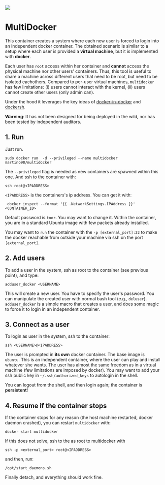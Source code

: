 [![](https://dockerbuildbadges.quelltext.eu/status.svg?organization=martino90&repository=multidocker
)](https://hub.docker.com/r/martino90/multidocker/builds/)  

# MultiDocker
This container creates a system where each new user is forced to login into an independent docker container.
The obtained scenario is similar to a setup where each user is provided a **virtual machine**, but it is implemented with **docker**.

Each user has `root` access within her container and **cannot** access the physical machine nor other users' containers. Thus, this tool is useful to share a machine across different users that need to be root, but need to be isolated eachothers. Compared to per-user virtual machines, `multidocker` has few limitations: (i) users cannot interact with the kernel, (ii) users cannot create other users (only admin can). 

Under the hood it leverages the key ideas of [docker-in-docker](https://github.com/jpetazzo/dind) and [dockersh](https://github.com/Yelp/dockersh).

**Warning**:
It has not been designed for being deployed in the wild, nor has been tested by independent auditors.

## 1. Run
Just run.
```
sudo docker run  -d --privileged --name multidocker martino90/multidocker
```
The `--privileged` flag is needed as new containers are spawned within this one.
And ssh to the container with:
```
ssh root@<IPADDRESS>
```
`<IPADDRESS>` is the containers's ip address. You can get it with:
``` 
 docker inspect --format '{{ .NetworkSettings.IPAddress }}' <CONTAINER_ID>
```
Default password is `toor`. You may want to change it.
Within the container, you are in a standard Ubuntu image with few packets already installed.

You may want to `run` the container with the `-p [external_port]:22` to make the docker reachable from outside your machine via ssh on the port `[external_port]`.

## 2. Add users
To add a user in the system, ssh as root to the container (see previous point), and type:
```
adduser_docker <USERNAME>
```
This will create a new user. You have to specify the user's password.
You can manipulate the created user with normal bash tool (e.g., `deluser`).
`adduser_docker` is a simple macro that creates a user, and does some magic to force it to login in an independent container.

## 3. Connect as a user
To login as user in the system, ssh to the container:
```
ssh <USERNAME>@<IPADDRESS>
```
The user is prompted in **its own** docker container. The base image is `ubuntu`.
This is an independent container, where the user can play and install whatever she wants.
The user has almost the same freedom as in a virtual machine (few limitations are imposed by docker).
You may want to add your ssh public key in `~/.ssh/authorized_keys` to autologin in the shell.

You can logout from the shell, and then login again; the container is **persistent**!

## 4. Resume if the container stops
If the container stops for any reason (the host machine restarted, docker daemon crashed), you can restart `multidocker` with:
```
docker start multidocker
```
If this does not solve, ssh to the as root to multidocker with
```
ssh -p <external_port> root@<IPADDRESS>
```
and then, run:
```
/opt/start_daemons.sh
```
Finally detach, and everything should work fine.


